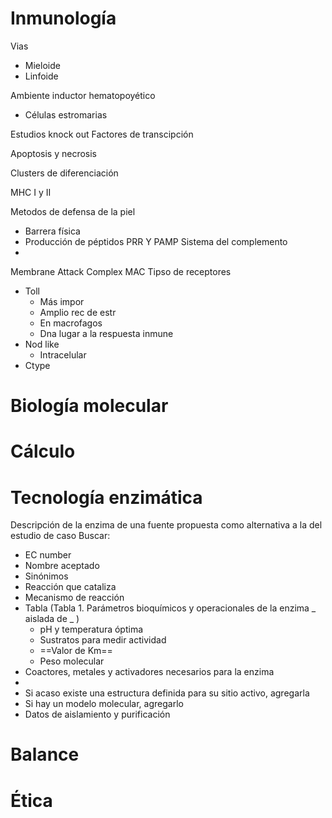 # Inmunología
Vias
- Mieloide
- Linfoide

Ambiente inductor hematopoyético

- Células estromarias

Estudios knock out
Factores de transcipción

Apoptosis y necrosis

Clusters de diferenciación

MHC I y II

Metodos de defensa de la piel
- Barrera física
- Producción de péptidos
PRR Y PAMP
Sistema del complemento
- 
Membrane Attack Complex MAC
Tipso de receptores
- Toll
	- Más impor
	- Amplio rec de estr
	- En macrofagos
	- Dna lugar a la respuesta inmune
- Nod like
	- Intracelular
- Ctype
# Biología molecular

# Cálculo

# Tecnología enzimática
Descripción de la enzima de una fuente propuesta como alternativa a la del estudio de caso
Buscar:
- EC number
- Nombre aceptado
- Sinónimos
- Reacción que cataliza
- Mecanismo de reacción
- Tabla (Tabla 1. Parámetros bioquímicos y operacionales de la enzima _ aislada de _ )
	- pH y temperatura óptima
	- Sustratos para medir actividad
	- ==Valor de Km==
	- Peso molecular
- Coactores, metales y activadores necesarios para la enzima
- 
- Si acaso existe una estructura definida para su sitio activo, agregarla
- Si hay un modelo molecular, agregarlo
- Datos de aislamiento y purificación
# Balance

# Ética
